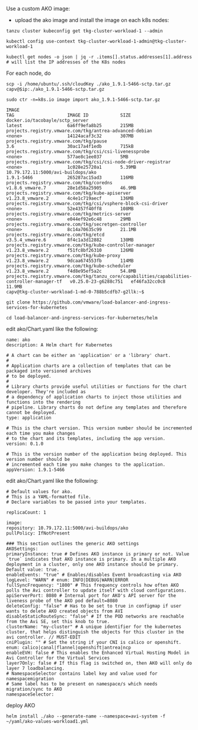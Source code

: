 Use a custom AKO image:
- upload the ako image and install the image on each k8s nodes:

```tanzu cluster kubeconfig get tkg-cluster-workload-1 --admin```

```kubectl config use-context tkg-cluster-workload-1-admin@tkg-cluster-workload-1```

```kubectl get nodes -o json | jq -r .items[].status.addresses[1].address # will list the IP addresses of the K8s nodes```

For each node, do

```scp -i /home/ubuntu/.ssh/cloudKey ./ako_1.9.1-5466-sctp.tar.gz capv@$ip:./ako_1.9.1-5466-sctp.tar.gz```

```sudo ctr -n=k8s.io image import ako_1.9.1-5466-sctp.tar.gz```

```capv@tkg-cluster-workload-1-md-0-788b5cdfb7-g2llk:~$ sudo crictl images
IMAGE                                                                                         TAG                    IMAGE ID            SIZE
docker.io/tacobayle/sctp_server                                                               latest                 6a6ff9efa8b25       215MB
projects.registry.vmware.com/tkg/antrea-advanced-debian                                       <none>                 14124acaf3c32       307MB
projects.registry.vmware.com/tkg/pause                                                        3.6                    30ac17a4f1edb       715kB
projects.registry.vmware.com/tkg/csi/csi-livenessprobe                                        <none>                 577ae8c1ee037       5MB
projects.registry.vmware.com/tkg/csi/csi-node-driver-registrar                                <none>                 1c028e25720a1       5.39MB
10.79.172.11:5000/avi-buildops/ako                                                            1.9.1-5466             265287ac15ad3       116MB
projects.registry.vmware.com/tkg/coredns                                                      v1.8.6_vmware.7        28e1d58a25905       46.9MB
projects.registry.vmware.com/tkg/kube-apiserver                                               v1.23.8_vmware.2       4c4e1c719aecf       136MB
projects.registry.vmware.com/tkg/csi/vsphere-block-csi-driver                                 <none>                 52e4357f40ff8       108MB
projects.registry.vmware.com/tkg/metrics-server                                               <none>                 e044ef92e6c48       29MB
projects.registry.vmware.com/tkg/secretgen-controller                                         <none>                 8c14a70635c99       21.1MB
projects.registry.vmware.com/tkg/etcd                                                         v3.5.4_vmware.6        8f4c1a3d12882       130MB
projects.registry.vmware.com/tkg/kube-controller-manager                                      v1.23.8_vmware.2       f51fc8bf26310       126MB
projects.registry.vmware.com/tkg/kube-proxy                                                   v1.23.8_vmware.2       9dcaa674553fb       114MB
projects.registry.vmware.com/tkg/kube-scheduler                                               v1.23.8_vmware.2       f4d8e95ef5a2c       54.8MB
projects.registry.vmware.com/tkg/tanzu_core/capabilities/capabilities-controller-manager-tf   v0.25.0-23-g6288c751   ef46fa32cc0c8       11.9MB
capv@tkg-cluster-workload-1-md-0-788b5cdfb7-g2llk:~$
```


```git clone https://github.com/vmware/load-balancer-and-ingress-services-for-kubernetes```

```cd load-balancer-and-ingress-services-for-kubernetes/helm```


edit ako/Chart.yaml like the following:

```apiVersion: v2
name: ako
description: A Helm chart for Kubernetes

# A chart can be either an 'application' or a 'library' chart.
#
# Application charts are a collection of templates that can be packaged into versioned archives
# to be deployed.
#
# Library charts provide useful utilities or functions for the chart developer. They're included as
# a dependency of application charts to inject those utilities and functions into the rendering
# pipeline. Library charts do not define any templates and therefore cannot be deployed.
type: application

# This is the chart version. This version number should be incremented each time you make changes
# to the chart and its templates, including the app version.
version: 0.1.0

# This is the version number of the application being deployed. This version number should be
# incremented each time you make changes to the application.
appVersion: 1.9.1-5466
```

edit ako/Chart.yaml like the following:

```
# Default values for ako.
# This is a YAML-formatted file.
# Declare variables to be passed into your templates.

replicaCount: 1

image:
repository: 10.79.172.11:5000/avi-buildops/ako
pullPolicy: IfNotPresent

### This section outlines the generic AKO settings
AKOSettings:
primaryInstance: true # Defines AKO instance is primary or not. Value `true` indicates that AKO instance is primary. In a multiple AKO deployment in a cluster, only one AKO instance should be primary. Default value: true.
enableEvents: "true" # Enables/disables Event broadcasting via AKO
logLevel: "WARN" # enum: INFO|DEBUG|WARN|ERROR
fullSyncFrequency: "1800" # This frequency controls how often AKO polls the Avi controller to update itself with cloud configurations.
apiServerPort: 8080 # Internal port for AKO's API server for the liveness probe of the AKO pod default=8080
deleteConfig: "false" # Has to be set to true in configmap if user wants to delete AKO created objects from AVI
disableStaticRouteSync: "false" # If the POD networks are reachable from the Avi SE, set this knob to true.
clusterName: "my-cluster" # A unique identifier for the kubernetes cluster, that helps distinguish the objects for this cluster in the avi controller. // MUST-EDIT
cniPlugin: "" # Set the string if your CNI is calico or openshift. enum: calico|canal|flannel|openshift|antrea|ncp
enableEVH: false # This enables the Enhanced Virtual Hosting Model in Avi Controller for the Virtual Services
layer7Only: false # If this flag is switched on, then AKO will only do layer 7 loadbalancing.
# NamespaceSelector contains label key and value used for namespacemigration
# Same label has to be present on namespace/s which needs migration/sync to AKO
namespaceSelector:
```

deploy AKO

```helm install ./ako --generate-name --namespace=avi-system -f ~/yaml/ako-values-workload1.yml``` 
  